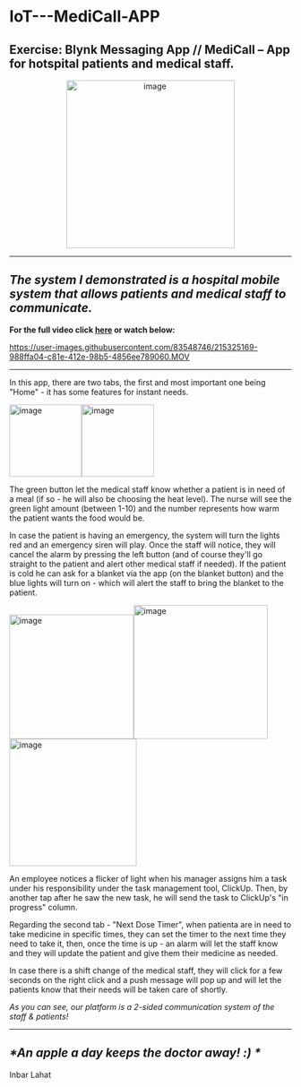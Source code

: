 # IoT---MediCall-APP
## Exercise: Blynk Messaging App // MediCall – App for hotspital patients and medical staff.  
<div align="center">
<img width="300" alt="image" src="https://user-images.githubusercontent.com/83548746/215325415-f46c27c2-9ea6-4fa1-bc9d-01e2cddae355.png">
</div> 

----

*The system I demonstrated is a hospital mobile system that allows patients and medical staff to communicate.*  
------  

**For the full video click <a href="https://drive.google.com/file/d/1EERSrC-CRK5gVqNCdcjw_ckEhN7Nhgph/view?usp=sharing" target="_blank">here</a> or watch below:**


https://user-images.githubusercontent.com/83548746/215325169-988ffa04-c81e-412e-98b5-4856ee789060.MOV



------

In this app, there are two tabs, the first and most important one being "Home" - it has some features for instant needs.  

<img width="129" alt="image" src="https://user-images.githubusercontent.com/83548746/215325242-eba07ffe-c7e1-4c2b-b5d3-710d9df74db2.png"><img width="129" alt="image" src="https://user-images.githubusercontent.com/83548746/215325252-af92b5bc-4345-4e15-a16e-08528a5f4c96.png">

The green button let the medical staff know whether a patient is in need of a meal (if so - he will also be choosing the heat level).
The nurse will see the green light amount (between 1-10) and the number represents how warm the patient wants the food would be.

In case the patient is having an emergency, the system will turn the lights red and an emergency siren will play.
Once the staff will notice, they will cancel the alarm by pressing the left button (and of course they'll go straight to the patient and alert other medical staff if needed).
If the patient is cold he can ask for a blanket via the app (on the blanket button) and the blue lights will turn on - which will alert the staff to bring the blanket to the patient.  

<img width="222" alt="image" src="https://user-images.githubusercontent.com/83548746/215325292-66c0cf05-8a4d-4466-8325-21b809daca6c.png"><img width="239" alt="image" src="https://user-images.githubusercontent.com/83548746/215325294-86c4d3fb-a75e-4c59-b27d-2f6c238f3af7.png"><img width="227" alt="image" src="https://user-images.githubusercontent.com/83548746/215325304-e206d534-e4f0-4c91-8605-3cb870ce2c65.png">
  
An employee notices a flicker of light when his manager assigns him a task under his responsibility under the task management tool, ClickUp. Then, by another tap after he saw the new task, he will send the task to ClickUp's "in progress" column.

Regarding the second tab - "Next Dose Timer", when patienta are in need to take medicine in specific times, they can set the timer to the next time they need to take it, then, once the time is up - an alarm will let the staff know and they will update the patient and give them their medicine as needed.  
  
In case there is a shift change of the medical staff, they will click for a few seconds on the right click and a push message will pop up and will let the patients know that their needs will be taken care of shortly.  
  
*As you can see, our platform is a 2-sided communication system of the staff & patients!*

-----
_*An apple a day keeps the doctor away! :) *_
-----
Inbar Lahat

